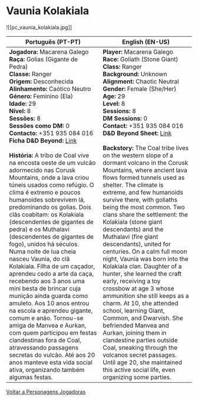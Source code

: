 # Vaunia Kolakiala
![[pc_vaunia_kolakiala.jpg]]

| Português (PT-PT) | English (EN-US) |
| ----------------- | --------------- |
| **Jogadora:** Macarena Galego<br>**Raça:** Golias (Gigante de Pedra)<br>**Classe:** Ranger<br>**Origem:** Desconhecida<br>**Alinhamento:** Caótico Neutro<br>**Género:** Feminino (Ela)<br>**Idade:** 29<br>**Nível:** 8<br>**Sessões:** 8<br>**Sessões como DM:** 0<br>**Contacto:** +351 935 084 016<br>**Ficha D&D Beyond:** [Link](https://www.dndbeyond.com/characters/138365220)<br><br>**História:** A tribo de Coal vive na encosta oeste de um vulcão adormecido nas Corusk Mountains, onde a lava criou túneis usados como refúgio. O clima é extremo e poucos humanoides sobrevivem lá, predominando os golias. Dois clãs coabitam: os Kolakiala (descendentes de gigantes de pedra) e os Muthalavi (descendentes de gigantes de fogo), unidos há séculos. Numa noite de lua cheia nasceu Vaunia, do clã Kolakiala. Filha de um caçador, aprendeu cedo a arte da caça, recebendo aos 3 anos uma mini besta de brincar cuja munição ainda guarda como amuleto. Aos 10 anos entrou na escola e aprendeu gigante, comum e anão. Tornou-se amiga de Manvea e Aurkan, com quem participou em festas clandestinas fora de Coal, atravessando passagens secretas do vulcão. Até aos 20 anos manteve esta vida social ativa, organizando também algumas festas. | **Player:** Macarena Galego<br>**Race:** Goliath (Stone Giant)<br>**Class:** Ranger<br>**Background:** Unknown<br>**Alignment:** Chaotic Neutral<br>**Gender:** Female (She/Her)<br>**Age:** 29<br>**Level:** 8<br>**Sessions:** 8<br>**DM Sessions:** 0<br>**Contact:** +351 935 084 016<br>**D&D Beyond Sheet:** [Link](https://www.dndbeyond.com/characters/138365220)<br><br>**Backstory:** The Coal tribe lives on the western slope of a dormant volcano in the Corusk Mountains, where ancient lava flows formed tunnels used as shelter. The climate is extreme, and few humanoids survive there, with goliaths being the most common. Two clans share the settlement: the Kolakiala (stone giant descendants) and the Muthalavi (fire giant descendants), united for centuries. On a calm full moon night, Vaunia was born into the Kolakiala clan. Daughter of a hunter, she learned the craft early, receiving a toy crossbow at age 3 whose ammunition she still keeps as a charm. At 10, she attended school, learning Giant, Common, and Dwarvish. She befriended Manvea and Aurkan, joining them in clandestine parties outside Coal, sneaking through the volcanos secret passages. Until age 20, she maintained this active social life, even organizing some parties. |

[ Voltar a Personagens Jogadoras](personagens_jogadoras.md)


















